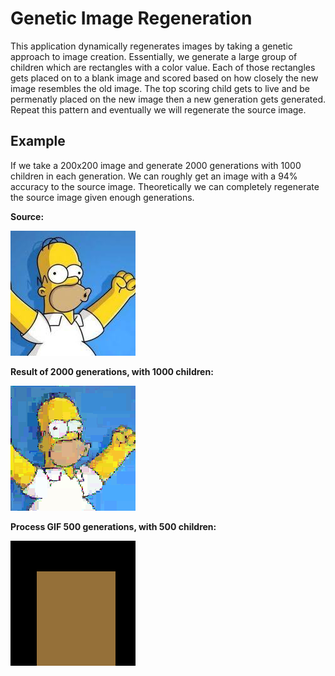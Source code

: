 # Genetic Image Regeneration
This application dynamically regenerates images by taking a genetic approach to image creation. Essentially, we generate a large group of children which are rectangles with a color value. Each of those rectangles gets placed on to a blank image and scored based on how closely the new image resembles the old image. The top scoring child gets to live and be permenatly placed on the new image then a new generation gets generated. Repeat this pattern and eventually we will regenerate the source image.

## Example
If we take a 200x200 image and generate 2000 generations with 1000 children in each generation. We can roughly get an image with a 94% accuracy to the source image. Theoretically we can completely regenerate the source image given enough generations.

**Source:**

![Source Image](https://github.com/Karrotts/GeneticRegeneration/blob/main/imgs/test.jpg "Source Image of Homer Simpson")

**Result of 2000 generations, with 1000 children:**

![Result Image](https://github.com/Karrotts/GeneticRegeneration/blob/main/imgs/output.png "Result Image of Homer Simpson")

**Process GIF 500 generations, with 500 children:**

![Result Image](https://github.com/Karrotts/GeneticRegeneration/blob/main/imgs/process.gif "Result Image of Homer Simpson")
